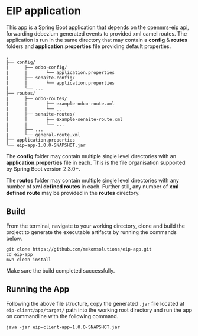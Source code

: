 # EIP application

This app is a Spring Boot application that depends on the [openmrs-eip](https://github.com/openmrs/openmrs-eip) api, forwarding debezium generated events to provided xml camel routes. The application is run in the same directory that may contain a **config** & **routes** folders and **application.properties** file providing default properties.

```
.
├── config/
|      ├── odoo-config/
|      |       └── application.properties
|      ├── senaite-config/
|      |       └── application.properties
|      └── ...
├── routes/
|      ├── odoo-routes/
|      |       ├── example-odoo-route.xml
|      |       └── ...
|      ├── senaite-routes/
|      |       ├── example-senaite-route.xml
|      |       └── ...
|      ├── ...
|      └── general-route.xml
├── application.properties
└── eip-app-1.0.0-SNAPSHOT.jar

```

The **config** folder may contain multiple single level directories with an **application.properties** file in each. This is the file organisation supported by Spring Boot version 2.3.0+.

The **routes** folder may contain multiple single level directories with any number of **xml defined routes** in each. Further still, any number of **xml defined route** may be provided in the **routes** directory.

## Build
From the terminal, navigate to your working directory, clone and build the project to generate the executable artifacts
by running the commands below.

```
git clone https://github.com/mekomsolutions/eip-app.git
cd eip-app
mvn clean install
```

Make sure the build completed successfully.

## Running the App
Following the above file structure, copy the generated `.jar` file located at `eip-client/app/target/` path into the working root directory and run the app on commandline with the following command.

```
java -jar eip-client-app-1.0.0-SNAPSHOT.jar
```